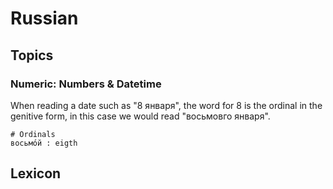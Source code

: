 # Russian

## Topics

### Numeric: Numbers & Datetime

When reading a date such as "8 января", the word for 8 is the ordinal in the genitive form, in this
case we would read "восьмовго января".

```aln
# Ordinals
восьмо́й : eigth
```

## Lexicon

```aln
```